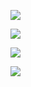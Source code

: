 ![](https://64.media.tumblr.com/58b56a28653b3e4c6a14c8a460ed0be5/72d1918d063db0ca-84/s1280x1920/032089c1863dc18159898a85d54bf4d7866ffd78.pnj)

![](https://homestuck.net/img/resources/assets/troll-sprites/karkat-sprites/Karkat_Scythe_Slash.gif)

![](https://64.media.tumblr.com/58b56a28653b3e4c6a14c8a460ed0be5/72d1918d063db0ca-84/s1280x1920/032089c1863dc18159898a85d54bf4d7866ffd78.pnj)

![](https://64.media.tumblr.com/87c559d6ca3e07bd36ceef06e782359a/9294d7b9028c2d81-3b/s2048x3072/38341c85441de804a977aab27dfef6b67f982fb2.pnj)
